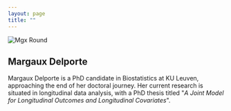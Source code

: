 ```yaml
---
layout: page
title: ""
---
```

<!-- Google tag (gtag.js) -->
<script async src="https://www.googletagmanager.com/gtag/js?id=G-P52QC73R53"></script>
<script>
  window.dataLayer = window.dataLayer || [];
  function gtag(){dataLayer.push(arguments);}
  gtag('js', new Date());

  gtag('config', 'G-P52QC73R53');
</script>

![Mgx Round](https://github.com/MargauxDelporte/MargauxDelporte.github.io/assets/51527029/c41a0d2b-9b65-4370-b157-eed7ec8d7be7)

## Margaux Delporte

Margaux Delporte is a PhD candidate in Biostatistics at KU Leuven, approaching the end of her doctoral journey. Her current research is situated in longitudinal data analysis, with a PhD thesis titled "_A Joint Model for Longitudinal Outcomes and Longitudinal Covariates_".


